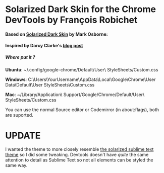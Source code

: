 # Solarized Dark Skin for the Chrome DevTools by François Robichet

#### Based on [Solarized Dark Skin](https://gist.github.com/1245727) by Mark Osborne:

#### Inspired by Darcy Clarke's [blog post](http://darcyclarke.me/design/skin-your-chrome-inspector/)

##### Where put it ?

**Ubuntu**: ~/.config/google-chrome/Default/User\ StyleSheets/Custom.css 

**Windows**: C:\Users\YourUsername\AppData\Local\Google\Chrome\User Data\Default\User StyleSheets\Custom.css

**Mac**: ~/Library/Application\ Support/Google/Chrome/Default/User\ StyleSheets/Custom.css

You can use the normal Source editor or Codemirror (in about:flags), both are suported.

# UPDATE

I wanted the theme to more closely resemble [the solarized sublime text theme](https://github.com/frank-oc/solarized-theme/tree/master/Solarized%20Dark) so I did some tweaking. Devtools doesn't have _quite_ the same attention to detail as Sublime Text so not all elements can be styled the same way.